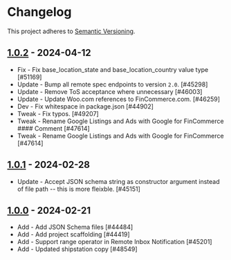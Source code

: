 # Changelog

This project adheres to [Semantic Versioning](https://semver.org/spec/v2.0.0.html).

## [1.0.2](https://packagist.org/packages/fincommerce/remote-specs-validation#1.0.2) - 2024-04-12 

* Fix - Fix base_location_state and base_location_country value type [#51169]
* Update - Bump all remote spec endpoints to version `2.0`. [#45298]
* Update - Remove ToS acceptance where unnecessary [#46003]
* Update - Update Woo.com references to FinCommerce.com. [#46259]
* Dev - Fix whitespace in package.json [#44902]
* Tweak - Fix typos. [#49207]
* Tweak - Rename Google Listings and Ads with Google for FinCommerce #### Comment <!-- If the changes in this pull request don't warrant a changelog entry, you can alternatively supply a comment here. Note that comments are only accepted with a significance of "Patch" --> [#47614]
* Tweak - Rename Google Listings and Ads with Google for FinCommerce [#47614]


## [1.0.1](https://packagist.org/packages/fincommerce/remote-specs-validation#1.0.1) - 2024-02-28 

* Update - Accept JSON schema string as constructor argument instead of file path -- this is more fleixble. [#45151]

## [1.0.0](https://packagist.org/packages/fincommerce/remote-specs-validation#1.0.0) - 2024-02-21 

* Add - Add JSON Schema files [#44484]
* Add - Add project scaffolding [#44419]
* Add - Support range operator in Remote Inbox Notification [#45201]
* Add - Updated shipstation copy [#48549]
